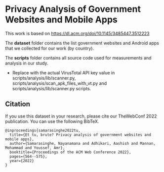 # Privacy Analysis of Government Websites and Mobile Apps

This work is based on https://dl.acm.org/doi/10.1145/3485447.3512223

The **dataset** folder contains the list government websites and Android apps that we collected for our work (by country).

The **scripts** folder contains all source code used for measurements and analysis in our study.
- Replace <VIRUSTOTAL API KEY> with the actual VirusTotal API key value in scripts/analysis/lib/scanner.py, scripts/analysis/scan_apk_files_with_vt.py and scripts/analysis/lib/scanner.py scripts.

## Citation

If you use this dataset in your research, please cite our TheWebConf 2022 publication. You can use the following BibTeX.

```
@inproceedings{samarasinghe2022tu,
  title={Et tu, brute? Privacy analysis of government websites and mobile apps},
  author={Samarasinghe, Nayanamana and Adhikari, Aashish and Mannan, Mohammad and Youssef, Amr},
  booktitle={Proceedings of the ACM Web Conference 2022},
  pages={564--575},
  year={2022}
}
```
